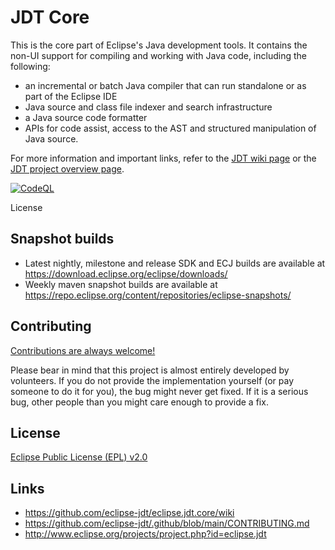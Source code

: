# JDT Core

This is the core part of Eclipse's Java development tools. It contains the non-UI support for compiling and working with Java code, including the following:

* an incremental or batch Java compiler that can run standalone or as part of the Eclipse IDE
* Java source and class file indexer and search infrastructure
* a Java source code formatter
* APIs for code assist, access to the AST and structured manipulation of Java source.

For more information and important links, refer to the [JDT wiki page](https://github.com/eclipse-jdt/eclipse.jdt.core/wiki) or the [JDT project overview page](https://projects.eclipse.org/projects/eclipse.jdt).

[![CodeQL](https://github.com/carstenartur/eclipse.jdt.core/actions/workflows/codeql-analysis.yml/badge.svg)](https://github.com/carstenartur/eclipse.jdt.core/actions/workflows/codeql-analysis.yml)

License

## Snapshot builds

- Latest nightly, milestone and release SDK and ECJ builds are available at https://download.eclipse.org/eclipse/downloads/
- Weekly maven snapshot builds are available at https://repo.eclipse.org/content/repositories/eclipse-snapshots/

## Contributing

[Contributions are always welcome!](https://github.com/eclipse-jdt/.github/blob/main/CONTRIBUTING.md)

Please bear in mind that this project is almost entirely developed by volunteers. If you do not provide the implementation yourself (or pay someone to do it for you), the bug might never get fixed. If it is a serious bug, other people than you might care enough to provide a fix.

## License

[Eclipse Public License (EPL) v2.0](https://www.eclipse.org/legal/epl-2.0/)

## Links

- https://github.com/eclipse-jdt/eclipse.jdt.core/wiki
- https://github.com/eclipse-jdt/.github/blob/main/CONTRIBUTING.md
- http://www.eclipse.org/projects/project.php?id=eclipse.jdt
